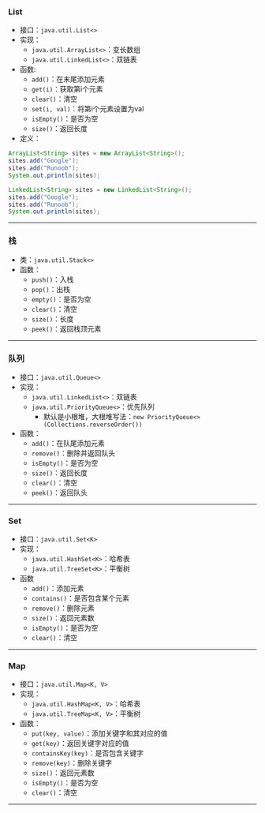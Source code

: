 ### List

+ 接口：`java.util.List<>`
+ 实现：
    + `java.util.ArrayList<>`：变长数组
    + `java.util.LinkedList<>`：双链表
+ 函数:
    + `add()`：在末尾添加元素
    + `get(i)`：获取第i个元素
    + `clear()`：清空
    + `set(i, val)`：将第i个元素设置为val
    + `isEmpty()`：是否为空
    + `size()`：返回长度
+ 定义：

```java
ArrayList<String> sites = new ArrayList<String>();
sites.add("Google");
sites.add("Runoob");
System.out.println(sites);

LinkedList<String> sites = new LinkedList<String>();
sites.add("Google");
sites.add("Runoob");
System.out.println(sites);
```

---

### 栈

+ 类：`java.util.Stack<>`
+ 函数：
    + `push()`：入栈
    + `pop()`：出栈
    + `empty()`：是否为空
    + `clear()`：清空
    + `size()`：长度
    + `peek()`：返回栈顶元素

---

### 队列

+ 接口：`java.util.Queue<>`
+ 实现：
    + `java.util.LinkedList<>`：双链表
    + `java.util.PriorityQueue<>`：优先队列
        + 默认是小根堆，大根堆写法：`new PriorityQueue<>(Collections.reverseOrder())`
+ 函数：
    + `add()`：在队尾添加元素
    + `remove()`：删除并返回队头
    + `isEmpty()`：是否为空
    + `size()`：返回长度
    + `clear()`：清空
    + `peek()`：返回队头

---

### Set

+ 接口：`java.util.Set<K>`
+ 实现：
    + `java.util.HashSet<K>`：哈希表
    + `java.util.TreeSet<K>`：平衡树
+ 函数
    + `add()`：添加元素
    + `contains()`：是否包含某个元素
    + `remove()`：删除元素
    + `size()`：返回元素数
    + `isEmpty()`：是否为空
    + `clear()`：清空

---

### Map

+ 接口：`java.util.Map<K, V>`
+ 实现：
    + `java.util.HashMap<K, V>`：哈希表
    + `java.util.TreeMap<K, V>`：平衡树
+ 函数：
    + `put(key, value)`：添加关键字和其对应的值
    + `get(key)`：返回关键字对应的值
    + `containsKey(key)`：是否包含关键字
    + `remove(key)`：删除关键字
    + `size()`：返回元素数
    + `isEmpty()`：是否为空
    + `clear()`：清空

---

